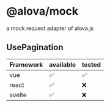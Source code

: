 # @alova/mock

a mock request adapter of alova.js

## UsePagination

| Framework | available | tested |
| --------- | --------- | ------ |
| vue       | ✅        | ✅     |
| react     | ✅        | ❌     |
| svelte    | ✅        | ❌     |
